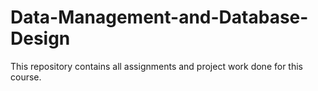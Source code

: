 # Data-Management-and-Database-Design
This repository contains all assignments and project work done for this course.
